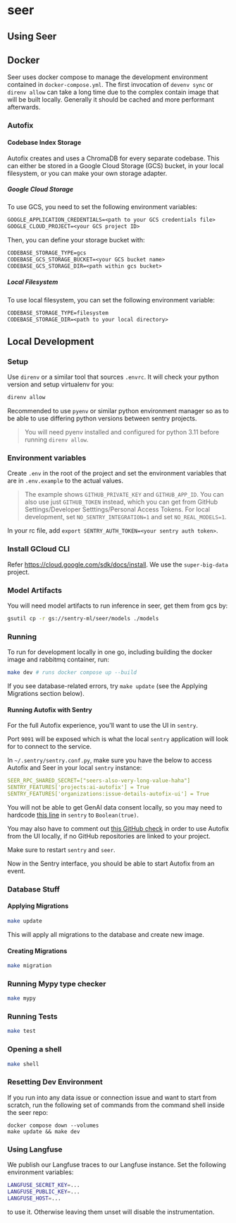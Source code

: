 # seer

## Using Seer

## Docker

Seer uses docker compose to manage the development environment contained in `docker-compose.yml`.
The first invocation of `devenv sync` or `direnv allow` can take a long time due to the complex
contain image that will be built locally.  Generally it should be cached and more performant afterwards.


### Autofix

#### Codebase Index Storage

Autofix creates and uses a ChromaDB for every separate codebase. This can either be stored in a Google Cloud Storage (GCS) bucket, in your local filesystem, or you can make your own storage adapter.

##### Google Cloud Storage

To use GCS, you need to set the following environment variables:

```txt
GOOGLE_APPLICATION_CREDENTIALS=<path to your GCS credentials file>
GOOGLE_CLOUD_PROJECT=<your GCS project ID>
```

Then, you can define your storage bucket with:

```txt
CODEBASE_STORAGE_TYPE=gcs
CODEBASE_GCS_STORAGE_BUCKET=<your GCS bucket name>
CODEBASE_GCS_STORAGE_DIR=<path within gcs bucket>
```

##### Local Filesystem

To use local filesystem, you can set the following environment variable:

```txt
CODEBASE_STORAGE_TYPE=filesystem
CODEBASE_STORAGE_DIR=<path to your local directory>
```

## Local Development

### Setup

Use `direnv` or a similar tool that sources `.envrc`. It will check your python version and setup virtualenv for you:

```bash
direnv allow
```

Recommended to use `pyenv` or similar python environment manager so as to be able to use differing python versions between sentry projects.

> You will need pyenv installed and configured for python 3.11 before running `direnv allow`.

### Environment variables

Create `.env` in the root of the project and set the environment variables that are in `.env.example` to the actual values.

> The example shows `GITHUB_PRIVATE_KEY` and `GITHUB_APP_ID`. You can also use just `GITHUB_TOKEN` instead, which you can get from GitHub Settings/Developer Setttings/Personal Access Tokens.
> For local development, set `NO_SENTRY_INTEGRATION=1` and set `NO_REAL_MODELS=1`.

In your rc file, add `export SENTRY_AUTH_TOKEN=<your sentry auth token>`.

### Install GCloud CLI

Refer <https://cloud.google.com/sdk/docs/install>. We use the `super-big-data` project.

### Model Artifacts

You will need model artifacts to run inference in seer, get them from gcs by:

```bash
gsutil cp -r gs://sentry-ml/seer/models ./models
```

### Running

To run for development locally in one go, including building the docker image and rabbitmq container, run:

```bash
make dev # runs docker compose up --build
```

If you see database-related errors, try `make update` (see the Applying Migrations section below).

#### Running Autofix with Sentry

For the full Autofix experience, you'll want to use the UI in `sentry`.

Port `9091` will be exposed which is what the local `sentry` application will look for to connect to the service.

In `~/.sentry/sentry.conf.py`, make sure you have the below to access Autofix and Seer in your local `sentry` instance:

```yaml
SEER_RPC_SHARED_SECRET=["seers-also-very-long-value-haha"]
SENTRY_FEATURES['projects:ai-autofix'] = True
SENTRY_FEATURES['organizations:issue-details-autofix-ui'] = True
```

You will not be able to get GenAI data consent locally, so you may need to hardcode [this line](https://github.com/getsentry/sentry/blob/c4848fa48c92a9dd40649a4f94072c4154d6d564/static/app/components/events/autofix/useAutofixSetup.tsx#L50-L54) in `sentry` to `Boolean(true)`.

You may also have to comment out [this GitHub check](https://github.com/getsentry/sentry/blob/3f6b07dbd53386c8b8bb44a84fbffcdd5d59f16f/src/sentry/api/endpoints/group_ai_autofix.py#L199-L203) in order to use Autofix from the UI locally, if no GitHub repositories are linked to your project.

Make sure to restart `sentry` and `seer`.

Now in the Sentry interface, you should be able to start Autofix from an event.

### Database Stuff

#### Applying Migrations

```bash
make update
```

This will apply all migrations to the database and create new image.

#### Creating Migrations

```bash
make migration
```

### Running Mypy type checker

```bash
make mypy
```

### Running Tests

```bash
make test
```

### Opening a shell

```bash
make shell
```

### Resetting Dev Environment

If you run into any data issue or connection issue and want to start from scratch, run the following set of commands from the command shell inside the seer repo:

```
docker compose down --volumes
make update && make dev
```

### Using Langfuse

We publish our Langfuse traces to our Langfuse instance. Set the following environment variables:

```bash
LANGFUSE_SECRET_KEY=...
LANGFUSE_PUBLIC_KEY=...
LANGFUSE_HOST=...
```

to use it. Otherwise leaving them unset will disable the instrumentation.
